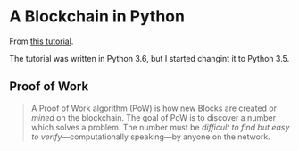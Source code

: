 # A Blockchain in Python

From [this tutorial](https://hackernoon.com/learn-blockchains-by-building-one-117428612f46).

The tutorial was written in Python 3.6, but I started changint it to Python 3.5.

## Proof of Work

> A Proof of Work algorithm (PoW) is how new Blocks are created or _mined_ on the blockchain. The goal of PoW is to discover a number which solves a problem. The number must be *difficult to find but easy to verify*—computationally speaking—by anyone on the network.
